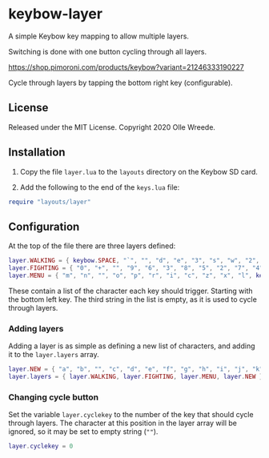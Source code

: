 keybow-layer
============

A simple Keybow key mapping to allow multiple layers.

Switching is done with one button cycling through all layers.

https://shop.pimoroni.com/products/keybow?variant=21246333190227

Cycle through layers by tapping the bottom right key (configurable).

License
-------

Released under the MIT License. Copyright 2020 Olle Wreede.

Installation
------------

1. Copy the file `layer.lua` to the `layouts` directory on the Keybow SD
   card.

1. Add the following to the end of the `keys.lua` file:

```lua
require "layouts/layer"
```

Configuration
-------------

At the top of the file there are three layers defined:

```lua
layer.WALKING = { keybow.SPACE, "`", "", "d", "e", "3", "s", "w", "2", "a", "q", "1" }
layer.FIGHTING = { "0", "+", "", "9", "6", "3", "8", "5", "2", "7", "4", "1" }
layer.MENU = { "m", "n", "", "o", "p", "r", "i", "c", "z", "x", "l", keybow.ESC }
```

These contain a list of the character each key should trigger. Starting
with the bottom left key. The third string in the list is empty, as it is used
to cycle through layers.

### Adding layers

Adding a layer is as simple as defining a new list of characters, and adding
it to the `layer.layers` array.

```lua
layer.NEW = { "a", "b", "", "c", "d", "e", "f", "g", "h", "i", "j", "k" }
layer.layers = { layer.WALKING, layer.FIGHTING, layer.MENU, layer.NEW }
```

### Changing cycle button

Set the variable `layer.cyclekey` to the number of the key that should cycle
through layers. The character at this position in the layer array will be
ignored, so it may be set to empty string (`""`).

```lua
layer.cyclekey = 0
```

